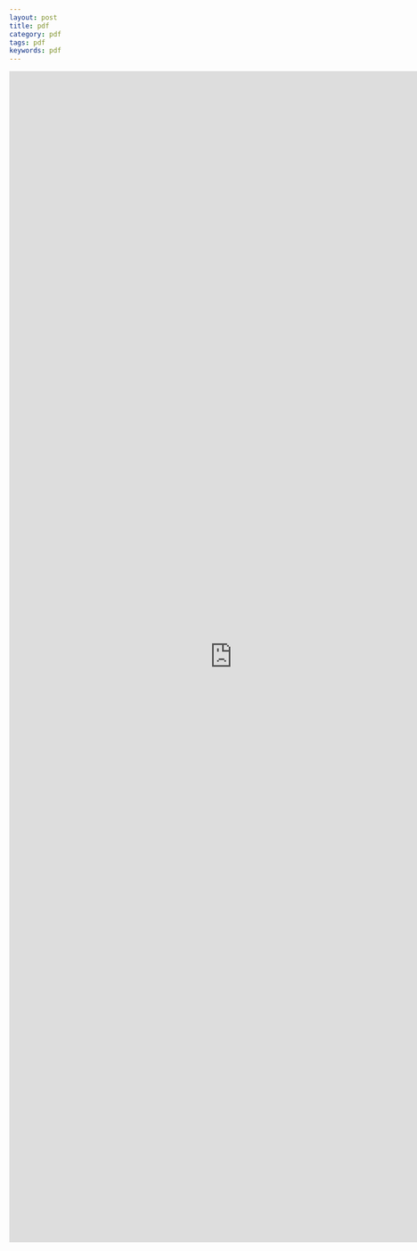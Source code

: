 ```yaml
---
layout: post
title: pdf
category: pdf
tags: pdf
keywords: pdf
---
```

<embed src="http://www.datuzi.vip/softs/invoice.pdf" width="800px" height="2100px" />
